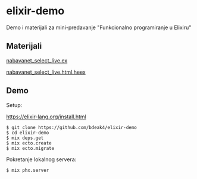 # elixir-demo

Demo i materijali za mini-predavanje "Funkcionalno programiranje u Elixiru"

## Materijali

[nabavanet_select_live.ex](./lib/demo_web/live/nabavanet_select_live.ex)

[nabavanet_select_live.html.heex](./lib/demo_web/live/nabavanet_select_live.html.heex)

## Demo

Setup:

<https://elixir-lang.org/install.html>

```
$ git clone https://github.com/bdeak4/elixir-demo
$ cd elixir-demo
$ mix deps.get
$ mix ecto.create
$ mix ecto.migrate
```

Pokretanje lokalnog servera:

```
$ mix phx.server
```

